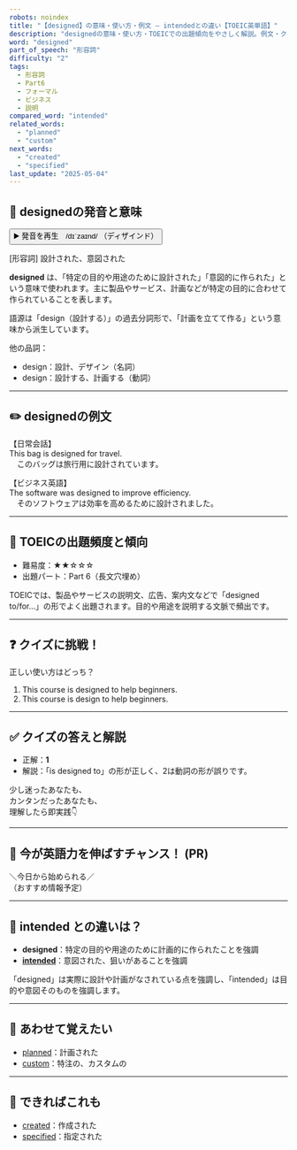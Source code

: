 ```yaml
---
robots: noindex
title: "【designed】の意味・使い方・例文 ― intendedとの違い【TOEIC英単語】"
description: "designedの意味・使い方・TOEICでの出題傾向をやさしく解説。例文・クイズ付きでintendedとの違いもわかりやすく学べます。"
word: "designed"
part_of_speech: "形容詞"
difficulty: "2"
tags:
  - 形容詞
  - Part6
  - フォーマル
  - ビジネス
  - 説明
compared_word: "intended"
related_words:
  - "planned"
  - "custom"
next_words:
  - "created"
  - "specified"
last_update: "2025-05-04"
---
```


## 🔰 designedの発音と意味

<button class="play-audio" onclick="playTTS('designed')">
  <span class="play-audio-main">
    ▶️ 発音を再生　/dɪˈzaɪnd/
  </span>
  <span class="play-audio-sub">
    （ディザインド）
  </span>
</button>

[形容詞] 設計された、意図された

**designed** は、「特定の目的や用途のために設計された」「意図的に作られた」という意味で使われます。主に製品やサービス、計画などが特定の目的に合わせて作られていることを表します。

語源は「design（設計する）」の過去分詞形で、「計画を立てて作る」という意味から派生しています。

他の品詞：  
- design：設計、デザイン（名詞）
- design：設計する、計画する（動詞）

---

## ✏️ designedの例文

【日常会話】  
This bag is designed for travel.  
　このバッグは旅行用に設計されています。

【ビジネス英語】  
The software was designed to improve efficiency.  
　そのソフトウェアは効率を高めるために設計されました。

---

## 🎯 TOEICの出題頻度と傾向

- 難易度：★★☆☆☆
- 出題パート：Part 6（長文穴埋め）

TOEICでは、製品やサービスの説明文、広告、案内文などで「designed to/for...」の形でよく出題されます。目的や用途を説明する文脈で頻出です。

---

## ❓ クイズに挑戦！

正しい使い方はどっち？

1. This course is designed to help beginners.  
2. This course is design to help beginners.

---

## ✅ クイズの答えと解説

- 正解：**1**
- 解説：「is designed to」の形が正しく、2は動詞の形が誤りです。

少し迷ったあなたも、  
カンタンだったあなたも、  
理解したら即実践👇️

---

## 🚀 今が英語力を伸ばすチャンス！ (PR)

<div class="info-center">
＼今日から始められる／<br>  
（おすすめ情報予定）
</div>

---

## 🤔  intended との違いは？

- **designed**：特定の目的や用途のために計画的に作られたことを強調
- **[intended](/word/intended)**：意図された、狙いがあることを強調

「designed」は実際に設計や計画がなされている点を強調し、「intended」は目的や意図そのものを強調します。

---

## 🧩 あわせて覚えたい

- [planned](/word/planned)：計画された
- [custom](/word/custom)：特注の、カスタムの

---

## 📖 できればこれも

- [created](/word/created)：作成された
- [specified](/word/specified)：指定された

<!-- cvid: aid23_bid10 -->
